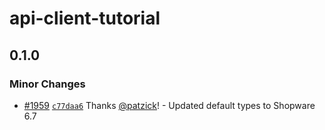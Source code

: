 # api-client-tutorial

## 0.1.0

### Minor Changes

- [#1959](https://github.com/shopware/frontends/pull/1959) [`c77daa6`](https://github.com/shopware/frontends/commit/c77daa6a11e96c7f3688b16f7da010b54c7f5e8b) Thanks [@patzick](https://github.com/patzick)! - Updated default types to Shopware 6.7
